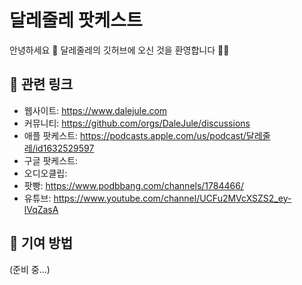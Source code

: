 # 달레줄레 팟케스트

안녕하세요 👋 
달레줄레의 깃허브에 오신 것을 환영합니다 🙋‍♀️

## 🍿 관련 링크

- 웹사이트: https://www.dalejule.com
- 커뮤니티: https://github.com/orgs/DaleJule/discussions
- 애플 팟케스트: https://podcasts.apple.com/us/podcast/달레줄레/id1632529597
- 구글 팟케스트: 
- 오디오클립: 
- 팟빵: https://www.podbbang.com/channels/1784466/
- 유튜브: https://www.youtube.com/channel/UCFu2MVcXSZS2_ey-lVqZasA

## 🌈 기여 방법

(준비 중...)
